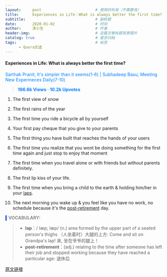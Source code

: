 ```yaml
---
layout:     post                        # 使用的布局（不需要改）
title:      Experiences in Life：What is always better the first time?
subtitle:                               # 副标题
date:       2020-01-02                  # 时间
author:     涤小生                       # 作者
header-img:                             # 这篇文章标题背景图片
catalog: true                           # 是否归档
tags:                                   # 标签
      - Quora文选
---
```


#### **Experiences in Life: What is always better the first time?**

<span style="color: rgb(0, 128, 255);">Sarthak Pranit, It's simpler than it seems(1-6) | Subhadeep Basu, Meeting New Experineces Daily(7-10)</span> 

> **<span style="color: rgb(0, 128, 255);">196.6k Views · 10.2k Upvotes
> </span>**

1. The first view of snow

2. The first rains of the year

3. The first time you ride a bicycle all by yourself

4. Your first pay cheque that you give to your parents

5. The first thing you have built that reaches the hands of your users

6. The first time you realize that you wont be doing something for the first time again and just stop to enjoy that moment

7. The first time when you travel alone or with friends but without parents definitely.

8. The first lip kiss of your life.

9. The first time when you bring a child to the earth & holding him/her in your <u>laps</u>.

10. The next morning you wake up & you feel like you have no work, no schedule because it's the <u>post-retirement</u> day.

<span style="color: rgb(70, 118, 217);">    ▌</span>**<span style="color: rgb(136, 136, 136);">VOCABULARY:</span>**

> - **lap**：/ læp; læp/ (n.) area formed by the upper part of a seated person's thighs （人坐着时）大腿的上方: Come and sit on Grandpa's lap! 来, 坐在爷爷的腿上！
> - **post-retirement**：(adj.) relating to the time after someone has left their job and stopped working because they have reached a particular age: 退休后 

[原文链接](https://qr.ae/TSxYtc)

